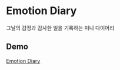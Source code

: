 # Emotion Diary

그날의 감정과 감사한 일을 기록하는 미니 다이어리

## Demo

[Emotion Diary](https://devsooki.github.io/emotion-diary)

